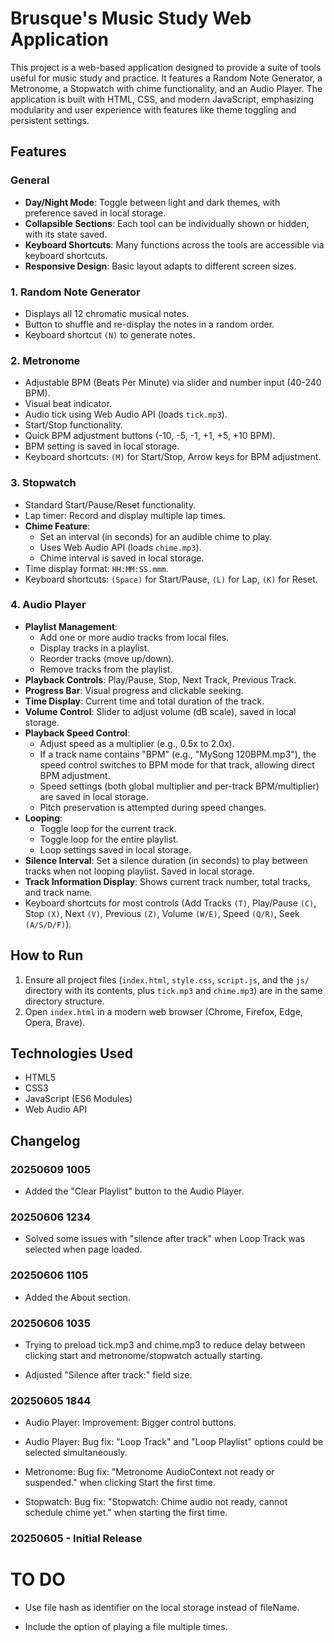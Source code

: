 # Brusque's Music Study Web Application

This project is a web-based application designed to provide a suite of tools useful for music study and practice. It features a Random Note Generator, a Metronome, a Stopwatch with chime functionality, and an Audio Player. The application is built with HTML, CSS, and modern JavaScript, emphasizing modularity and user experience with features like theme toggling and persistent settings.

## Features

### General
- **Day/Night Mode**: Toggle between light and dark themes, with preference saved in local storage.
- **Collapsible Sections**: Each tool can be individually shown or hidden, with its state saved.
- **Keyboard Shortcuts**: Many functions across the tools are accessible via keyboard shortcuts.
- **Responsive Design**: Basic layout adapts to different screen sizes.

### 1. Random Note Generator
- Displays all 12 chromatic musical notes.
- Button to shuffle and re-display the notes in a random order.
- Keyboard shortcut `(N)` to generate notes.

### 2. Metronome
- Adjustable BPM (Beats Per Minute) via slider and number input (40-240 BPM).
- Visual beat indicator.
- Audio tick using Web Audio API (loads `tick.mp3`).
- Start/Stop functionality.
- Quick BPM adjustment buttons (-10, -5, -1, +1, +5, +10 BPM).
- BPM setting is saved in local storage.
- Keyboard shortcuts: `(M)` for Start/Stop, Arrow keys for BPM adjustment.

### 3. Stopwatch
- Standard Start/Pause/Reset functionality.
- Lap timer: Record and display multiple lap times.
- **Chime Feature**:
    - Set an interval (in seconds) for an audible chime to play.
    - Uses Web Audio API (loads `chime.mp3`).
    - Chime interval is saved in local storage.
- Time display format: `HH:MM:SS.mmm`.
- Keyboard shortcuts: `(Space)` for Start/Pause, `(L)` for Lap, `(K)` for Reset.

### 4. Audio Player
- **Playlist Management**:
    - Add one or more audio tracks from local files.
    - Display tracks in a playlist.
    - Reorder tracks (move up/down).
    - Remove tracks from the playlist.
- **Playback Controls**: Play/Pause, Stop, Next Track, Previous Track.
- **Progress Bar**: Visual progress and clickable seeking.
- **Time Display**: Current time and total duration of the track.
- **Volume Control**: Slider to adjust volume (dB scale), saved in local storage.
- **Playback Speed Control**:
    - Adjust speed as a multiplier (e.g., 0.5x to 2.0x).
    - If a track name contains "BPM" (e.g., "MySong 120BPM.mp3"), the speed control switches to BPM mode for that track, allowing direct BPM adjustment.
    - Speed settings (both global multiplier and per-track BPM/multiplier) are saved in local storage.
    - Pitch preservation is attempted during speed changes.
- **Looping**:
    - Toggle loop for the current track.
    - Toggle loop for the entire playlist.
    - Loop settings saved in local storage.
- **Silence Interval**: Set a silence duration (in seconds) to play between tracks when not looping playlist. Saved in local storage.
- **Track Information Display**: Shows current track number, total tracks, and track name.
- Keyboard shortcuts for most controls (Add Tracks `(T)`, Play/Pause `(C)`, Stop `(X)`, Next `(V)`, Previous `(Z)`, Volume `(W/E)`, Speed `(Q/R)`, Seek `(A/S/D/F)`).

## How to Run

1.  Ensure all project files (`index.html`, `style.css`, `script.js`, and the `js/` directory with its contents, plus `tick.mp3` and `chime.mp3`) are in the same directory structure.
2.  Open `index.html` in a modern web browser (Chrome, Firefox, Edge, Opera, Brave).

## Technologies Used
- HTML5
- CSS3
- JavaScript (ES6 Modules)
- Web Audio API


## Changelog

### 20250609 1005

* Added the "Clear Playlist" button to the Audio Player.


### 20250606 1234

* Solved some issues with "silence after track" when Loop Track was selected when page loaded.


### 20250606 1105

* Added the About section.


### 20250606 1035

* Trying to preload tick.mp3 and chime.mp3 to reduce delay between clicking start and metronome/stopwatch actually starting.

* Adjusted "Silence after track:" field size.


### 20250605 1844

* Audio Player: Improvement: Bigger control buttons.

* Audio Player: Bug fix: "Loop Track" and "Loop Playlist" options could be selected simultaneously.

* Metronome: Bug fix: "Metronome AudioContext not ready or suspended." when clicking Start the first time.

* Stopwatch: Bug fix: "Stopwatch: Chime audio not ready, cannot schedule chime yet." when starting the first time.


### 20250605 - Initial Release



# TO DO


* Use file hash as identifier on the local storage instead of fileName.

* Include the option of playing a file multiple times.

